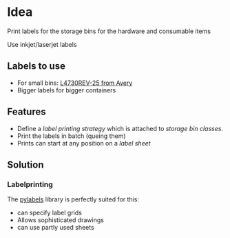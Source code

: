 # Idea

Print labels for the storage bins for the hardware and consumable items

Use inkjet/laserjet labels

## Labels to use

- For small bins: [L4730REV-25
 from Avery][label_small]
- Bigger labels for bigger containers

## Features

- Define a *label printing strategy* which is attached to *storage bin classes*.
- Print the labels in batch (queing them)
- Prints can start at any position on a *label sheet*

[label_small]: https://www.avery-zweckform.com/produkt/universal-etiketten-l4730rev-25/retailers/de/de

## Solution


### Labelprinting

The [pylabels](https://pypi.org/project/pylabels/) library is perfectly suited for this:

- can specify label grids
- Allows sophisticated drawings
- can use partly used sheets

